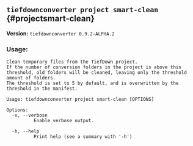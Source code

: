 ## `tiefdownconverter project smart-clean` {#projectsmart-clean}

**Version:** `tiefdownconverter 0.9.2-ALPHA.2`

### Usage:
```
Clean temporary files from the TiefDown project.
If the number of conversion folders in the project is above this threshold, old folders will be cleaned, leaving only the threshold amount of folders.
The threshold is set to 5 by default, and is overwritten by the threshold in the manifest.

Usage: tiefdownconverter project smart-clean [OPTIONS]

Options:
  -v, --verbose
          Enable verbose output.

  -h, --help
          Print help (see a summary with '-h')
```

